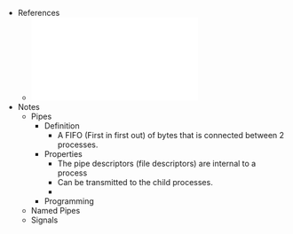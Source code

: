 - References
	- ![13 - IPC (1).pdf](../assets/13_-_IPC_(1)_1735449996620_0.pdf)
- Notes
	- Pipes
		- Definition
			- A FIFO (First in first out) of bytes that is connected between 2 processes.
		- Properties
			- The pipe descriptors (file descriptors) are internal to a process
			- Can be transmitted to the child processes.
			-
		- Programming
	- Named Pipes
	- Signals